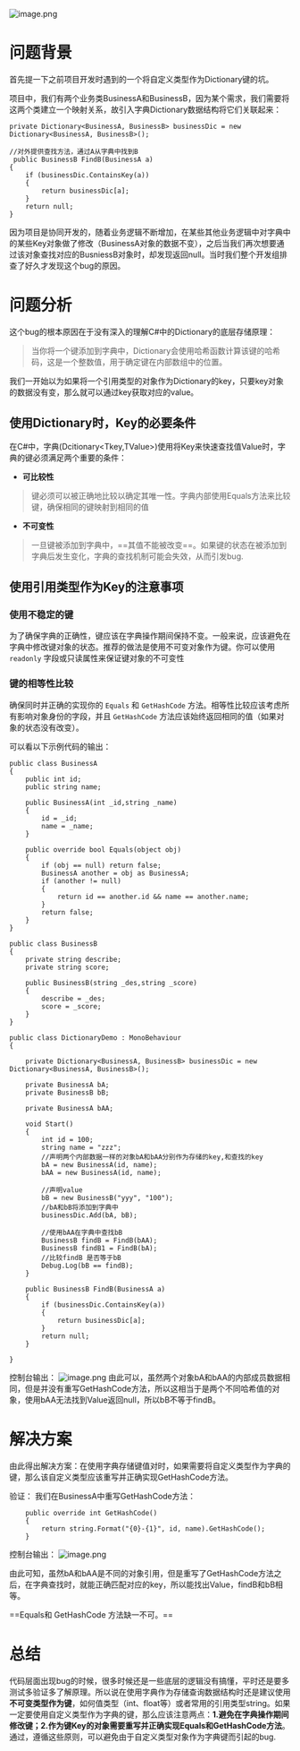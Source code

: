 ![image.png](https://zhouyingwiki-1329003762.cos.ap-guangzhou.myqcloud.com/wiki-pictures/20240908182923.png)

# 问题背景

首先提一下之前项目开发时遇到的一个将自定义类型作为Dictionary键的坑。

项目中，我们有两个业务类BusinessA和BusinessB，因为某个需求，我们需要将这两个类建立一个映射关系，故引入字典Dictionary数据结构将它们关联起来：
~~~ Csharp
private Dictionary<BusinessA, BusinessB> businessDic = new Dictionary<BusinessA, BusinessB>();

//对外提供查找方法，通过A从字典中找到B
 public BusinessB FindB(BusinessA a)
{
    if (businessDic.ContainsKey(a))
    {
        return businessDic[a];
    }
    return null;
}
~~~

因为项目是协同开发的，随着业务逻辑不断增加，在某些其他业务逻辑中对字典中的某些Key对象做了修改（BusinessA对象的数据不变），之后当我们再次想要通过该对象查找对应的BusniessB对象时，却发现返回null。当时我们整个开发组排查了好久才发现这个bug的原因。

# 问题分析

这个bug的根本原因在于没有深入的理解C#中的Dictionary的底层存储原理：

>当你将一个键添加到字典中，Dictionary会使用哈希函数计算该键的哈希码，这是一个整数值，用于确定键在内部数组中的位置。

我们一开始以为如果将一个引用类型的对象作为Dictionary的key，只要key对象的数据没有变，那么就可以通过key获取对应的value。

## 使用Dictionary时，Key的必要条件

在C#中，字典(Dcitionary<Tkey,TValue>)使用将Key来快速查找值Value时，字典的键必须满足两个重要的条件：

-  **可比较性**
> 键必须可以被正确地比较以确定其唯一性。字典内部使用Equals方法来比较键，确保相同的键映射到相同的值

- **不可变性**

> 一旦键被添加到字典中，==其值不能被改变==。如果键的状态在被添加到字典后发生变化，字典的查找机制可能会失效，从而引发bug.
## 使用引用类型作为Key的注意事项

### 使用不稳定的键

为了确保字典的正确性，键应该在字典操作期间保持不变。一般来说，应该避免在字典中修改键对象的状态。推荐的做法是使用不可变对象作为键。你可以使用 `readonly` 字段或只读属性来保证键对象的不可变性

### 键的相等性比较

确保同时并正确的实现你的 `Equals` 和 `GetHashCode` 方法。相等性比较应该考虑所有影响对象身份的字段，并且 `GetHashCode` 方法应该始终返回相同的值（如果对象的状态没有改变）。

可以看以下示例代码的输出：
~~~Csharp
public class BusinessA
{
    public int id;
    public string name;

    public BusinessA(int _id,string _name)
    {
        id = _id;
        name = _name;
    }

    public override bool Equals(object obj)
    {
        if (obj == null) return false;
        BusinessA another = obj as BusinessA;
        if (another != null)
        {
            return id == another.id && name == another.name;
        }
        return false;
    }
}

public class BusinessB
{
    private string describe;
    private string score;

    public BusinessB(string _des,string _score)
    {
        describe = _des;
        score = _score;
    }
}

public class DictionaryDemo : MonoBehaviour
{

    private Dictionary<BusinessA, BusinessB> businessDic = new Dictionary<BusinessA, BusinessB>();

    private BusinessA bA;
    private BusinessB bB;

    private BusinessA bAA;

    void Start()
    {
        int id = 100;
        string name = "zzz";
        //声明两个内部数据一样的对象bA和bAA分别作为存储的key,和查找的key
        bA = new BusinessA(id, name);
        bAA = new BusinessA(id, name);

        //声明value
        bB = new BusinessB("yyy", "100");
        //bA和bB将添加到字典中
        businessDic.Add(bA, bB);

        //使用bAA在字典中查找bB
        BusinessB findB = FindB(bAA);
        BusinessB findB1 = FindB(bA);
        //比较findB 是否等于bB
        Debug.Log(bB == findB);
    }

    public BusinessB FindB(BusinessA a)
    {
        if (businessDic.ContainsKey(a))
        {
            return businessDic[a];
        }
        return null;
    }
    
}
~~~

控制台输出：
![image.png](https://zhouyingwiki-1329003762.cos.ap-guangzhou.myqcloud.com/wiki-pictures/20240908153057.png)
由此可以，虽然两个对象bA和bAA的内部成员数据相同，但是并没有重写GetHashCode方法，所以这相当于是两个不同哈希值的对象，使用bAA无法找到Value返回null，所以bB不等于findB。
# 解决方案

由此得出解决方案：在使用字典存储键值对时，如果需要将自定义类型作为字典的键，那么该自定义类型应该重写并正确实现GetHashCode方法。

验证：
我们在BusinessA中重写GetHashCode方法：
~~~Csharp
	public override int GetHashCode()
    {
        return string.Format("{0}-{1}", id, name).GetHashCode();
    }
~~~
控制台输出：
![image.png](https://zhouyingwiki-1329003762.cos.ap-guangzhou.myqcloud.com/wiki-pictures/20240908154311.png)

由此可知，虽然bA和bAA是不同的对象引用，但是重写了GetHashCode方法之后，在字典查找时，就能正确匹配对应的key，所以能找出Value，findB和bB相等。

==Equals和 GetHashCode 方法缺一不可。==
# 总结

代码层面出现bug的时候，很多时候还是一些底层的逻辑没有搞懂，平时还是要多测试多验证多了解原理。所以说在使用字典作为存储查询数据结构时还是建议使用**不可变类型作为键**，如何值类型（int、float等）或者常用的引用类型string。如果一定要使用自定义类型作为字典的键，那么应该注意两点：**1.避免在字典操作期间修改键；2.作为键Key的对象需要重写并正确实现Equals和GetHashCode方法**。通过，遵循这些原则，可以避免由于自定义类型对象作为字典键而引起的bug.

